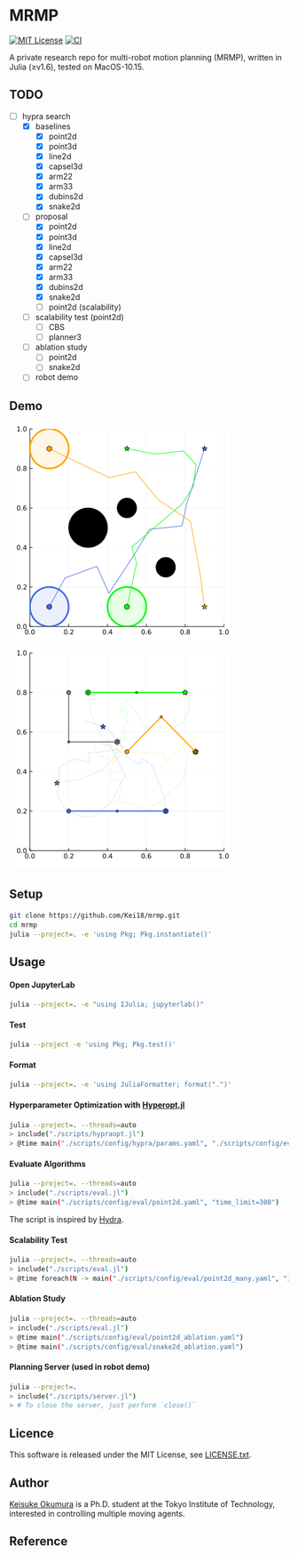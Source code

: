 MRMP
===
[![MIT License](http://img.shields.io/badge/license-MIT-blue.svg?style=flat)](LICENCE.txt)
[![CI](https://github.com/Kei18/mrmp/actions/workflows/ci.yaml/badge.svg?branch=dev)](https://github.com/Kei18/mrmp/actions/workflows/ci.yaml)

A private research repo for multi-robot motion planning (MRMP), written in Julia (≥v1.6), tested on MacOS-10.15.

## TODO
- [ ] hypra search
  - [x] baselines
    - [x] point2d
    - [x] point3d
    - [x] line2d
    - [x] capsel3d
    - [x] arm22
    - [x] arm33
    - [x] dubins2d
    - [x] snake2d
  - [ ] proposal
    - [x] point2d
    - [x] point3d
    - [x] line2d
    - [x] capsel3d
    - [x] arm22
    - [x] arm33
    - [x] dubins2d
    - [x] snake2d
    - [ ] point2d (scalability)
  - [ ] scalability test (point2d)
    - [ ] CBS
    - [ ] planner3
  - [ ] ablation study
    - [ ] point2d
    - [ ] snake2d
  - [ ] robot demo

## Demo

![](./assets/point-robot.gif)
![](./assets/arm.gif)

## Setup

```sh
git clone https://github.com/Kei18/mrmp.git
cd mrmp
julia --project=. -e 'using Pkg; Pkg.instantiate()'
```

## Usage

#### Open JupyterLab

```sh
julia --project=. -e "using IJulia; jupyterlab()"
```

#### Test
```sh
julia --project -e 'using Pkg; Pkg.test()'
```

#### Format
```sh
julia --project=. -e 'using JuliaFormatter; format(".")'
```

#### Hyperparameter Optimization with [Hyperopt.jl](https://github.com/baggepinnen/Hyperopt.jl)
```sh
julia --project=. --threads=auto
> include("./scripts/hypraopt.jl")
> @time main("./scripts/config/hypra/params.yaml", "./scripts/config/eval/point2d.yaml")
```

#### Evaluate Algorithms

```sh
julia --project=. --threads=auto
> include("./scripts/eval.jl")
> @time main("./scripts/config/eval/point2d.yaml", "time_limit=300")
```

The script is inspired by [Hydra](https://hydra.cc/).

#### Scalability Test
```sh
julia --project=. --threads=auto
> include("./scripts/eval.jl")
> @time foreach(N -> main("./scripts/config/eval/point2d_many.yaml", "instance.N=$N"), 10:10:50)
```

#### Ablation Study
```sh
julia --project=. --threads=auto
> include("./scripts/eval.jl")
> @time main("./scripts/config/eval/point2d_ablation.yaml")
> @time main("./scripts/config/eval/snake2d_ablation.yaml")
```

#### Planning Server (used in robot demo)
```sh
julia --project=.
> include("./scripts/server.jl")
> # To close the server, just perform `close()`
```

## Licence
This software is released under the MIT License, see [LICENSE.txt](LICENCE.txt).

## Author
[Keisuke Okumura](https://kei18.github.io) is a Ph.D. student at the Tokyo Institute of Technology, interested in controlling multiple moving agents.

## Reference
